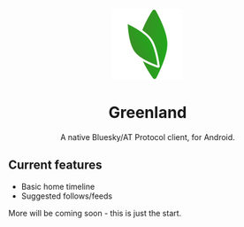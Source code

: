 <p align="center"><img src="https://github.com/itsWindows11/Greenland/blob/master/images/icon.png" width="128px"></p>

<h1 align="center">Greenland</h1>

<p align="center">A native Bluesky/AT Protocol client, for Android.</p>

## Current features

- Basic home timeline
- Suggested follows/feeds

More will be coming soon - this is just the start.
